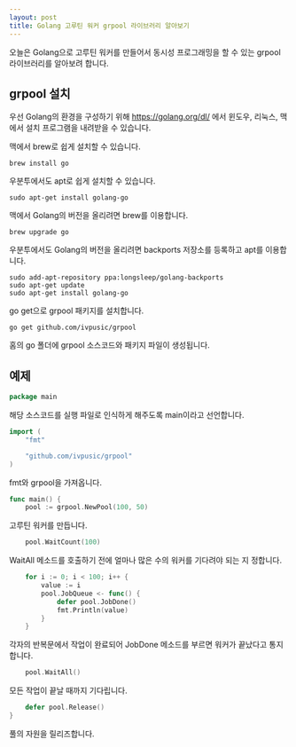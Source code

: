 ```yaml
---
layout: post
title: Golang 고루틴 워커 grpool 라이브러리 알아보기
---
```


오늘은 Golang으로 고루틴 워커를 만들어서 동시성 프로그래밍을 할 수 있는 grpool 라이브러리를 알아보려 합니다.

## grpool 설치

우선 Golang의 환경을 구성하기 위해 https://golang.org/dl/ 에서 윈도우, 리눅스, 맥에서 설치 프로그램을 내려받을 수 있습니다.

맥에서 brew로 쉽게 설치할 수 있습니다.

```
brew install go
```

우분투에서도 apt로 쉽게 설치할 수 있습니다.

```
sudo apt-get install golang-go
```

맥에서 Golang의 버전을 올리려면 brew를 이용합니다.

```
brew upgrade go
```

우분투에서도 Golang의 버전을 올리려면 backports 저장소를 등록하고 apt를 이용합니다.

```
sudo add-apt-repository ppa:longsleep/golang-backports
sudo apt-get update
sudo apt-get install golang-go
```

go get으로 grpool 패키지를 설치합니다.

```
go get github.com/ivpusic/grpool
```

홈의 go 폴더에 grpool 소스코드와 패키지 파일이 생성됩니다.

## 예제

```go
package main
```

해당 소스코드를 실행 파일로 인식하게 해주도록 main이라고 선언합니다.

```go
import (
	"fmt"

	"github.com/ivpusic/grpool"
)
```

fmt와 grpool을 가져옵니다.

```go
func main() {
	pool := grpool.NewPool(100, 50)
```

고루틴 워커를 만듭니다.

```go
	pool.WaitCount(100)
```

WaitAll 메소드를 호출하기 전에 얼마나 많은 수의 워커를 기다려야 되는 지 정합니다.

```go
	for i := 0; i < 100; i++ {
		value := i
		pool.JobQueue <- func() {
			defer pool.JobDone()
			fmt.Println(value)
		}
	}
```

각자의 반복문에서 작업이 완료되어 JobDone 메소드를 부르면 워커가 끝났다고 통지합니다.

```go
	pool.WaitAll()
```

모든 작업이 끝날 때까지 기다립니다.

```go
	defer pool.Release()
}
```

풀의 자원을 릴리즈합니다.